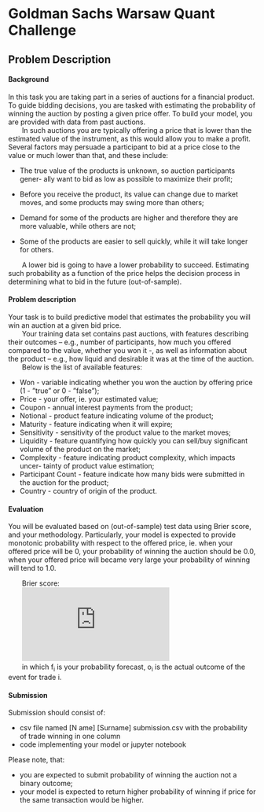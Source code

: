 # Goldman Sachs Warsaw Quant Challenge

## Problem Description

#### Background
In this task you are taking part in a series of auctions for a financial product.
To guide bidding decisions, you are tasked with estimating the probability of
winning the auction by posting a given price offer. To build your model, you
are provided with data from past auctions.<br>
&emsp;&emsp;In such auctions you are typically offering a price that is lower than the
estimated value of the instrument, as this would allow you to make a profit.
Several factors may persuade a participant to bid at a price close to the value
or much lower than that, and these include:

* The true value of the products is unknown, so auction participants gener-
ally want to bid as low as possible to maximize their profit;

* Before you receive the product, its value can change due to market moves,
and some products may swing more than others;

* Demand for some of the products are higher and therefore they are more
valuable, while others are not;

* Some of the products are easier to sell quickly, while it will take longer for
others.

&emsp;&emsp;A lower bid is going to have a lower probability to succeed. Estimating such
probability as a function of the price helps the decision process in determining
what to bid in the future (out-of-sample).

#### Problem description
Your task is to build predictive model that estimates the probability you will
win an auction at a given bid price.<br>
&emsp;&emsp;Your training data set contains past auctions, with features describing their
outcomes – e.g., number of participants, how much you offered compared to the
value, whether you won it -, as well as information about the product – e.g.,
how liquid and desirable it was at the time of the auction.<br>
&emsp;&emsp;Below is the list of available features:
* Won - variable indicating whether you won the auction by offering price
(1 - ”true” or 0 - ”false”);
* Price - your offer, ie. your estimated value;
* Coupon - annual interest payments from the product;
* Notional - product feature indicating volume of the product;
* Maturity - feature indicating when it will expire;
* Sensitivity - sensitivity of the product value to the market moves;
* Liquidity - feature quantifying how quickly you can sell/buy significant
volume of the product on the market;
* Complexity - feature indicating product complexity, which impacts uncer-
tainty of product value estimation;
* Participant Count - feature indicate how many bids were submitted in the
auction for the product;
* Country - country of origin of the product.

#### Evaluation
You will be evaluated based on (out-of-sample) test data using Brier score, and
your methodology. Particularly, your model is expected to provide monotonic
probability with respect to the offered price, ie. when your offered price will
be 0, your probability of winning the auction should be 0.0, when your offered
price will became very large your probability of winning will tend to 1.0.<br>

&emsp;&emsp;Brier score: <br>
&emsp;&emsp;![equation](http://www.sciweavers.org/tex2img.php?eq=BS%20%3D%20%20%5Cfrac%7B1%7D%7BN%7D%20%20%20%20%5Csum_%7Bi%3D1%7D%5EN%20%28%20f_%7Bi%7D%20%20-%20%20o_%7Bi%7D%20%29%5E%7B2%7D%20&bc=White&fc=Black&im=jpg&fs=12&ff=arev&edit=0) <br>
&emsp;&emsp;in which f<sub>i</sub> is your probability forecast, o<sub>i</sub> is the actual outcome of the event for trade i.

#### Submission
Submission should consist of:
* csv file named [N ame] [Surname] submission.csv with the probability of
trade winning in one column
* code implementing your model or jupyter notebook

Please note, that:
* you are expected to submit probability of winning the auction not a binary
outcome;
* your model is expected to return higher probability of winning if price for
the same transaction would be higher.

